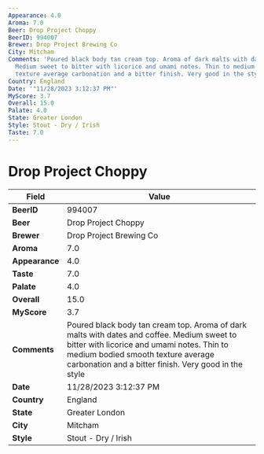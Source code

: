 ```yaml
---
Appearance: 4.0
Aroma: 7.0
Beer: Drop Project Choppy
BeerID: 994007
Brewer: Drop Project Brewing Co
City: Mitcham
Comments: 'Poured black body tan cream top. Aroma of dark malts with dates and coffee.
  Medium sweet to bitter with licorice and umami notes. Thin to medium bodied smooth
  texture average carbonation and a bitter finish. Very good in the style '
Country: England
Date: '"11/28/2023 3:12:37 PM"'
MyScore: 3.7
Overall: 15.0
Palate: 4.0
State: Greater London
Style: Stout - Dry / Irish
Taste: 7.0
---
```


# Drop Project Choppy

| Field         | Value |
|---------------|-------|
| **BeerID** | 994007 |
| **Beer** | Drop Project Choppy |
| **Brewer** | Drop Project Brewing Co |
| **Aroma** | 7.0 |
| **Appearance** | 4.0 |
| **Taste** | 7.0 |
| **Palate** | 4.0 |
| **Overall** | 15.0 |
| **MyScore** | 3.7 |
| **Comments** | Poured black body tan cream top. Aroma of dark malts with dates and coffee. Medium sweet to bitter with licorice and umami notes. Thin to medium bodied smooth texture average carbonation and a bitter finish. Very good in the style  |
| **Date** | 11/28/2023 3:12:37 PM |
| **Country** | England |
| **State** | Greater London |
| **City** | Mitcham |
| **Style** | Stout - Dry / Irish |
